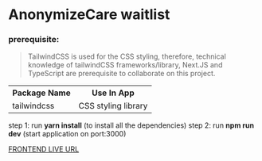 # AnonymizeCare waitlist

### <b>prerequisite</b>:

> TailwindCSS is used for the CSS styling, therefore, technical knowledge of tailwindCSS frameworks/library, Next.JS and TypeScript are prerequisite to collaborate on this project.

 <table>
    <tr>
      <th>Package Name</th>
      <th>Use In App</th>
    </tr>
    <tr>
      <td>tailwindcss</td>
      <td>CSS styling library</td>
    </tr>
  </table>

step 1:
run **yarn install** (to install all the dependencies)
step 2:
run **npm run dev** (start application on port:3000)

[FRONTEND LIVE URL](https://anonymize-care.vercel.app/)
